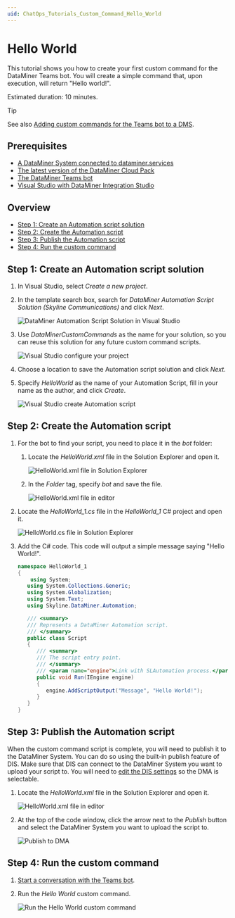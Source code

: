 ```yaml
---
uid: ChatOps_Tutorials_Custom_Command_Hello_World
---
```


# Hello World

This tutorial shows you how to create your first custom command for the DataMiner Teams bot. You will create a simple command that, upon execution, will return "Hello world!".

Estimated duration: 10 minutes.

> [!TIP]
> See also [Adding custom commands for the Teams bot to a DMS](xref:DataMiner_Teams_bot#adding-custom-commands-for-the-teams-bot-to-a-dms).

## Prerequisites

- [A DataMiner System connected to dataminer.services](xref:Connecting_your_DataMiner_System_to_the_cloud)
- [The latest version of the DataMiner Cloud Pack](xref:Managing_cloud-connected_nodes#upgrading-nodes-to-the-latest-dxm-versions)
- [The DataMiner Teams bot](xref:DataMiner_Teams_bot)
- [Visual Studio with DataMiner Integration Studio](xref:Installing_and_configuring_the_software)

## Overview

- [Step 1: Create an Automation script solution](#step-1-create-an-automation-script-solution)
- [Step 2: Create the Automation script](#step-2-create-the-automation-script)
- [Step 3: Publish the Automation script](#step-3-publish-the-automation-script)
- [Step 4: Run the custom command](#step-4-run-the-custom-command)

## Step 1: Create an Automation script solution

1. In Visual Studio, select *Create a new project*.

1. In the template search box, search for *DataMiner Automation Script Solution (Skyline Communications)* and click *Next*.

   ![DataMiner Automation Script Solution in Visual Studio](~/user-guide/images/chatops_01_001.png)

1. Use *DataMinerCustomCommands* as the name for your solution, so you can reuse this solution for any future custom command scripts.

   ![Visual Studio configure your project](~/user-guide/images/chatops_01_002.png)

1. Choose a location to save the Automation script solution and click *Next*.

1. Specify *HelloWorld* as the name of your Automation Script, fill in your name as the author, and click *Create*.

   ![Visual Studio create Automation script](~/user-guide/images/chatops_01_003.png)

## Step 2: Create the Automation script

1. For the bot to find your script, you need to place it in the *bot* folder:

   1. Locate the *HelloWorld.xml* file in the Solution Explorer and open it.

      ![HelloWorld.xml file in Solution Explorer](~/user-guide/images/chatops_02_001.png)

   1. In the *Folder* tag, specify *bot* and save the file.

      ![HelloWorld.xml file in editor](~/user-guide/images/chatops_02_002.png)

1. Locate the *HelloWorld_1.cs* file in the *HelloWorld_1* C# project and open it.

   ![HelloWorld.cs file in Solution Explorer](~/user-guide/images/chatops_02_003.png)

1. Add the C# code. This code will output a simple message saying "Hello World!".

   ```csharp
   namespace HelloWorld_1
   {
       using System;
      using System.Collections.Generic;
      using System.Globalization;
      using System.Text;
      using Skyline.DataMiner.Automation;
   
      /// <summary>
      /// Represents a DataMiner Automation script.
      /// </summary>
      public class Script
      {
         /// <summary>
         /// The script entry point.
         /// </summary>
         /// <param name="engine">Link with SLAutomation process.</param>
         public void Run(IEngine engine)
         {
            engine.AddScriptOutput("Message", "Hello World!");
         }
      }
   }
   ```

## Step 3: Publish the Automation script

When the custom command script is complete, you will need to publish it to the DataMiner System. You can do so using the built-in publish feature of DIS. Make sure that DIS can connect to the DataMiner System you want to upload your script to. You will need to [edit the DIS settings](xref:DIS_settings#dma) so the DMA is selectable.

1. Locate the *HelloWorld.xml* file in the Solution Explorer and open it.

   ![HelloWorld.xml file in editor](~/user-guide/images/chatops_02_002.png)

1. At the top of the code window, click the arrow next to the *Publish* button and select the DataMiner System you want to upload the script to.

   ![Publish to DMA](~/user-guide/images/chatops_02_004.png)

## Step 4: Run the custom command

1. [Start a conversation with the Teams bot](xref:DataMiner_Teams_bot#starting-a-conversation-with-the-teams-bot).

1. Run the *Hello World* custom command.

   ![Run the Hello World custom command](~/user-guide/images/chatops_04_001.png)
